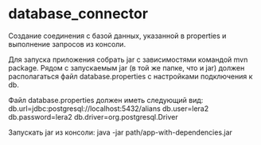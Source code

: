 # database_connector
Создание соединения с базой данных, указанной в properties и выполнение запросов из консоли.

Для запуска приложения собрать jar с зависимостями командой mvn package.
Рядом с запускаемым jar (в той же папке, что и jar) должен располагаться файл database.properties
с настройками подключения к db.

Файл database.properties должен иметь следующий вид:
db.url=jdbc:postgresql://localhost:5432/alians
db.user=lera2
db.password=lera2
db.driver=org.postgresql.Driver

Запускать jar из консоли: java -jar path/app-with-dependencies.jar
